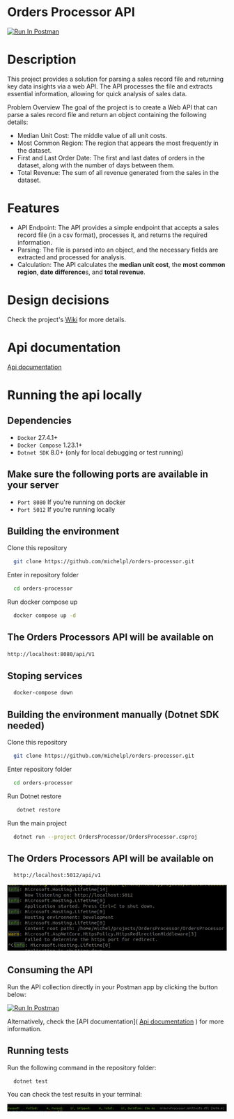 # Orders Processor API
[<img src="https://run.pstmn.io/button.svg" alt="Run In Postman" style="width: 128px; height: 32px;">](https://app.getpostman.com/run-collection/1954140-7345cdfc-f428-4147-969b-35958d629c04?action=collection%2Ffork&source=rip_markdown&collection-url=entityId%3D1954140-7345cdfc-f428-4147-969b-35958d629c04%26entityType%3Dcollection%26workspaceId%3D0ccb7cc2-b18c-41ae-9e43-f7d2cce29a93#?env%5B%5BDOCKER%5D%20OrdersProcessor%5D=W3sia2V5IjoiYmFzZV91cmwiLCJ2YWx1ZSI6Imh0dHA6Ly9sb2NhbGhvc3Q6ODA4MC9hcGkvdjEiLCJlbmFibGVkIjp0cnVlLCJ0eXBlIjoiZGVmYXVsdCIsInNlc3Npb25WYWx1ZSI6Imh0dHA6Ly9sb2NhbGhvc3Q6ODA4MC9hcGkvdjEiLCJzZXNzaW9uSW5kZXgiOjB9XQ==)
# Description

This project provides a solution for parsing a sales record file and returning key data insights via a web API. The API processes the file and extracts essential information, allowing for quick analysis of sales data.

Problem Overview
The goal of the project is to create a Web API that can parse a sales record file and return an object containing the following details:

- Median Unit Cost: The middle value of all unit costs.
- Most Common Region: The region that appears the most frequently in the dataset.
- First and Last Order Date: The first and last dates of orders in the dataset, along with the number of days between them.
- Total Revenue: The sum of all revenue generated from the sales in the dataset.

# Features
- API Endpoint: The API provides a simple endpoint that accepts a sales record file (in a csv format), processes it, and returns the required information.
- Parsing: The file is parsed into an object, and the necessary fields are extracted and processed for analysis.
- Calculation: The API calculates the **median unit cost**, the **most common region**, **date difference**s, and **total revenue**.

# Design decisions

Check the project's [Wiki](https://github.com/michelpl/orders-processor/wiki/Design-Justifications) for more details.


# Api documentation
[Api documentation](https://documenter.getpostman.com/view/1954140/2sAYJ7fJow)

# Running the api locally

## Dependencies

*   ``Docker`` 27.4.1+
*   ``Docker Compose`` 1.23.1+
*   ``Dotnet SDK`` 8.0+ (only for local debugging or test running)

## Make sure the following ports are available in your server

*   ``Port 8080`` If you're running on docker
*   ``Port 5012`` If you're running locally

## Building the environment

Clone this repository

```bash
  git clone https://github.com/michelpl/orders-processor.git
```

Enter in repository folder

```bash
  cd orders-processor
```

Run docker compose up

```bash
  docker compose up -d
```

## The Orders Processors API will be available on
```bash
http://localhost:8080/api/V1
```

## Stoping services

```bash
  docker-compose down
```

## Building the environment manually (Dotnet SDK needed)

Clone this repository

```bash
  git clone https://github.com/michelpl/orders-processor.git
```

Enter repository folder

```bash
  cd orders-processor
```
Run Dotnet restore
```bash
   dotnet restore
```

Run the main project
```bash
  dotnet run --project OrdersProcessor/OrdersProcessor.csproj
```

## The Orders Processors API will be available on
```bash
  http://localhost:5012/api/v1
```

![img_1.png](img_1.png)

## Consuming the API

Run the API collection directly in your Postman app by clicking the button below:

[<img src="https://run.pstmn.io/button.svg" alt="Run In Postman" style="width: 128px; height: 32px;">](https://app.getpostman.com/run-collection/1954140-7345cdfc-f428-4147-969b-35958d629c04?action=collection%2Ffork&source=rip_markdown&collection-url=entityId%3D1954140-7345cdfc-f428-4147-969b-35958d629c04%26entityType%3Dcollection%26workspaceId%3D0ccb7cc2-b18c-41ae-9e43-f7d2cce29a93#?env%5B%5BDOCKER%5D%20OrdersProcessor%5D=W3sia2V5IjoiYmFzZV91cmwiLCJ2YWx1ZSI6Imh0dHA6Ly9sb2NhbGhvc3Q6ODA4MC9hcGkvdjEiLCJlbmFibGVkIjp0cnVlLCJ0eXBlIjoiZGVmYXVsdCIsInNlc3Npb25WYWx1ZSI6Imh0dHA6Ly9sb2NhbGhvc3Q6ODA4MC9hcGkvdjEiLCJzZXNzaW9uSW5kZXgiOjB9XQ==)

Alternatively, check the [API documentation](
[Api documentation](https://documenter.getpostman.com/view/1954140/2sAYJ7fJow)
) for more information.


## Running tests

Run the following command in the repository folder:

```bash
  dotnet test
```

You can check the test results in your terminal:

![img.png](img.png)


